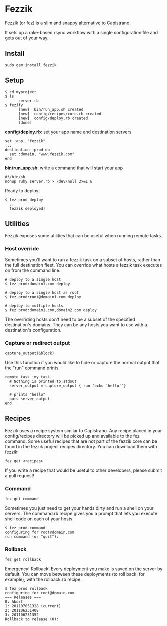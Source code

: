 # Fezzik

Fezzik (or fez) is a slim and snappy alternative to Capistrano.

It sets up a rake-based rsync workflow with a single configuration file
and gets out of your way.

## Install

    sudo gem install fezzik

## Setup

    $ cd myproject
    $ ls
          server.rb
    $ fezify
          [new]  bin/run_app.sh created
          [new]  config/recipes/core.rb created
          [new]  config/deploy.rb created
          [done]

**config/deploy.rb**: set your app name and destination servers

    set :app, "fezzik"
    ...
    destination :prod do
      set :domain, "www.fezzik.com"
    end

**bin/run_app.sh**: write a command that will start your app

    #!/bin/sh
    nohup ruby server.rb > /dev/null 2>&1 &

Ready to deploy!

    $ fez prod deploy
      ...
      fezzik deployed!

## Utilities

Fezzik exposes some utilities that can be useful when running remote tasks.

### Host override

Sometimes you'll want to run a fezzik task on a subset of hosts, rather than the full destination fleet.
You can override what hosts a fezzik task executes on from the command line.

    # deploy to a single host
    $ fez prod:domain1.com deploy

    # deploy to a single host as root
    $ fez prod:root@domain1.com deploy

    # deploy to multiple hosts
    $ fez prod:domain1.com,domain2.com deploy

The overriding hosts don't need to be a subset of the specified destination's domains.
They can be any hosts you want to use with a destination's configuration.

### Capture or redirect output

    capture_output(&block)

Use this function if you would like to hide or capture the normal output that the "run" command prints.

    remote_task :my_task
      # Nothing is printed to stdout
      server_output = capture_output { run "echo 'hello'"}

      # prints "hello"
      puts server_output
    end

## Recipes

Fezzik uses a recipe system similar to Capistrano. Any recipe placed in your config/recipes directory will be
picked up and available to the fez command. Some useful recipes that are not part of the fezzik core can be
found in the fezzik project recipes directory. You can download them with fezzik:

    fez get <recipes>

If you write a recipe that would be useful to other developers, please submit a pull request!

### Command

    fez get command

Sometimes you just need to get your hands dirty and run a shell on your servers.
The command.rb recipe gives you a prompt that lets you execute shell code on each of your hosts.

    $ fez prod command
    configuring for root@domain.com
    run command (or "quit"):

### Rollback

    fez get rollback

Emergency! Rollback! Every deployment you make is saved on the server by default.
You can move between these deployments (to roll back, for example), with the rollback.rb recipe.

    $ fez prod rollback
    configuring for root@domain.com
    === Releases ===
    0: Abort
    1: 201107051328 (current)
    2: 201106231408
    3: 201106231352
    Rollback to release (0):

